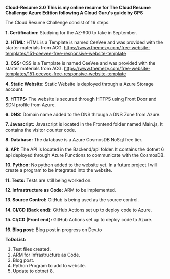 **Cloud-Resume 3.0**
**This is my online resume for The Cloud Resume Challenge Azure Edition following A Cloud Guru's guide by GPS**

The Cloud Resume Challenge consist of 16 steps.

**1. Certification:** 
Studying for the AZ-900 to take in September.

**2. HTML:** 
HTML is a Template is named CeeVee and was provided with the starter materials from ACG.
https://www.themezy.com/free-website-templates/151-ceevee-free-responsive-website-template

**3. CSS:** 
CSS is a Template is named CeeVee and was provided with the starter materials from ACG.
https://www.themezy.com/free-website-templates/151-ceevee-free-responsive-website-template

**4. Static Website:** 
Static Website is deployed through a Azure Storage account.

**5. HTTPS:**
The website is secured through HTTPS using Front Door and SDN profile from Azure.

**6. DNS:**
Domain name added to the DNS through a DNS Zone from Azure.

**7. Javascript:**
Javascript is located in the Frontend folder named Main.js, It contains the visitor counter code.

**8. Database:**
The database is a Azure CosmosDB NoSql free tier.

**9. API:**
The API is located in the Backend/api folder. It contains the dotnet 6 api deployed through Azure Functions to communicate with the CosmosDB.

**10. Python:**
No python added to the website yet. In a future project I will create a program to be integrated into the website. 

**11. Tests:**
Tests are still being worked on.

**12. Infrastructure as Code:**
ARM to be implemented. 

**13. Source Control:**
GitHub is being used as the source control.

**14. CI/CD (Back end):**
GitHub Actions set up to deploy code to Azure.

**15. CI/CD (Front end):**
GitHub Actions set up to deploy code to Azure.

**16. Blog post:**
Blog post in progress on Dev.to

**ToDoList:**
1. Test files created.
2. ARM for Infrastructure as Code.
3. Blog post.
4. Python Program to add to website.
5. Update to dotnet 8.
